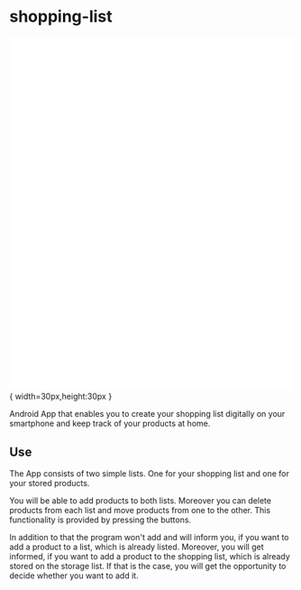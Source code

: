 
# shopping-list

![shopping-list](logo.png){ width=30px,height:30px }

Android App that enables you to create your shopping list digitally on your smartphone
and keep track of your products at home.

## Use

The App consists of two simple lists. One for your shopping list and one for your stored products.

You will be able to add products to both lists. Moreover you can delete products from each list
and move products from one to the other.
This functionality is provided by pressing the buttons.

In addition to that the program won't add and will inform you, if you want to add a product to a list, which
is already listed. Moreover, you will get informed, if you want to add a product to the shopping list, which is
already stored on the storage list. If that is the case, you will get the opportunity to decide whether you want to add it.
